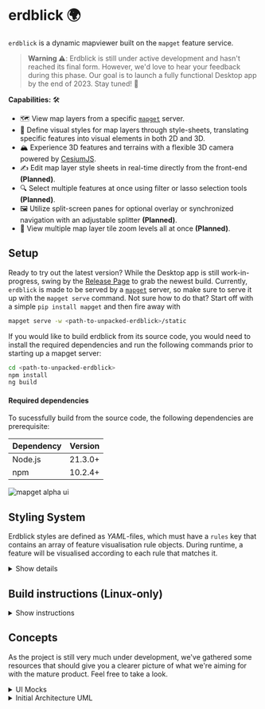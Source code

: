 # erdblick 🌍

`erdblick` is a dynamic mapviewer built on the `mapget` feature service.

> **Warning ⚠️**: Erdblick is still under active development and hasn't reached its final form. However, we'd love to hear your feedback during this phase. Our goal is to launch a fully functional Desktop app by the end of 2023. Stay tuned! 🚀

**Capabilities:** 🛠️

* 🗺️ View map layers from a specific [`mapget`](https://github.com/klebert-engineering/mapget) server.
* 🎨 Define visual styles for map layers through style-sheets, translating specific features into visual elements in both 2D and 3D.
* 🏔️ Experience 3D features and terrains with a flexible 3D camera powered by [CesiumJS](https://github.com/CesiumGS/cesium/).
* ✍️ Edit map layer style sheets in real-time directly from the front-end **(Planned)**.
* 🔍 Select multiple features at once using filter or lasso selection tools **(Planned)**.
* 🖼️ Utilize split-screen panes for optional overlay or synchronized navigation with an adjustable splitter **(Planned)**.
* 🔎 View multiple map layer tile zoom levels all at once **(Planned)**.

## Setup

Ready to try out the latest version? 
While the Desktop app is still work-in-progress, swing by the [Release Page](https://github.com/Klebert-Engineering/erdblick/releases) to grab the newest build. 
Currently, `erdblick` is made to be served by a [`mapget`](https://github.com/klebert-engineering/mapget) server, 
so make sure to serve it up with the `mapget serve` command. 
Not sure how to do that? Start off with a simple `pip install mapget` and then fire away with 
```bash
mapget serve -w <path-to-unpacked-erdblick>/static
```

If you would like to build erdblick from its source code, you would need to install the required dependencies 
and run the following commands prior to starting up a mapget server:
```bash
cd <path-to-unpacked-erdblick>
npm install
ng build
```

#### Required dependencies

To sucessfully build from the source code, the following dependencies are prerequisite:

| Dependency | Version |
|------------|---------|
| Node.js    | 21.3.0+ |
| npm        | 10.2.4+ |

![mapget alpha ui](./docs/erdblick-alpha.png)

## Styling System

Erdblick styles are defined as *YAML*-files, which must have a `rules` key that contains an array of
feature visualisation rule objects. During runtime, a feature will be visualised according to each
rule that matches it.

<details>
<summary>Show details</summary>

> **Note ⚠️:** While the mature product envisions a rich UI with the ability
> to edit and toggle multiple style sheets, the current alpha version loads
> its style sheet from the hard-coded path [static/styles/demo-style.yaml](static/styles/demo-style.yaml).

Each rule within the YAML `rules` array can have the following fields. Any field marked with __`*`__ is optional:

| Field                 | Description                                                                                          | Type                                                       | Example Value        |
|-----------------------|------------------------------------------------------------------------------------------------------|------------------------------------------------------------|----------------------|
| `geometry`            | List of feature geometry type(s) the rule applies to.                                                | At least one of `"point"`,`"mesh"`, `"line"`, `"polygon"`. | `["point", "mesh"]`  |
| `type`__*__           | A regular expression to match against a feature type.                                                | String                                                     | `"Lane\|Boundary"`   |
| `filter`__*__         | A [simfil](https://github.com/klebert-engineering/simfil) filter expression.                         | String                                                     | `*roadClass == 4`    |
| `color`__*__          | A hexadecimal color code or [CSS color name](https://www.w3.org/wiki/CSS/Properties/color/keywords). | String                                                     | `"#FF5733"`, `red`   |
| `opacity`__*__        | A float value between 0 and 1 indicating the opacity.                                                | Float                                                      | `0.8`                |
| `width`__*__          | Specifies the line width or point diameter (default in pixels).                                      | Float                                                      | `4.5`                |
| `flat`__*__           | Clamps the feature to the ground (Does not work for meshes).                                         | Boolean                                                    | `true`, `false`      |
| `outline-color`__*__  | Point outline color.                                                                                 | String                                                     | `green`, `#fff`      |
| `outline-width`__*__  | Point outline width in px.                                                                           | Float                                                      | `3.6`                |
| `near-far-scale`__*__ | For points, indicate (`near-alt-meters`, `near-scale`, `far-alt-meters`, `far-scale`).               | Array of four Floats.                                      | `[1.5e2,10,8.0e6,0]` |
| `first-of`__*__       | Mark a rule as a parent of a fallback rule list. See description below.                              | Array of Rule objects.                                     | See example below.   |

**About `first-of`:**

Normally, all style rules from a style sheet are naively applied to all matching features.
However, usually, it will be sufficient if only the first matching rule from a list
is applied. This allows a simple fallback rule at the bottom of the list. For this purpose,
the `first-of` style rule field exists. It may be applied as follows:

```yaml
rules:
- type: Road
  first-of:
    - (subrule-1...)
    - (subrule-2...)
    - (subrule-n)
```

Note, that all attributes except for `type`, `filter` and `first-of` are propagated
from the parent rule to the subrules. For example, a parent rule `color` will be applied
to the child, unless the child overrides the color. It is explicitly allowed
that sub-rules may have sub-rules themselves.

**A brief example:**

```yaml
rules:
  - geometry:
      - point
      - mesh
    type: "Landmark"
    filter: "properties.someProperty == someValue"
    color: "#FF5733"
    opacity: 0.8
    width: 4.5
  - geometry:
      - line
      - polygon
    type: "Boundary"
    color: "#33FF57"
```

</details>

## Build instructions (Linux-only)

<details>
<summary>Show instructions</summary>

Run the setup script once to pull Emscripten SDK:

```bash
./ci/00_linux_setup.bash
```

To build the project, run:

```bash
./ci/10_linux_build.bash
```

To rebuild the project (skipping checkouts and CMake initialization), run:

```bash
./ci/20_linux_rebuild.bash
```

You can also build the `erdblick-core` library with a standard C++ compiler
in an IDE of your choice. This is also useful to run the unit-tests.

</details>

## Concepts

As the project is still very much under development, we've gathered
some resources that should give you a clearer picture of what we're aiming
for with the mature product. Feel free to take a look.

<details>
<summary>UI Mocks</summary>

You'll find a series of mockups showcasing our proposed user interface in various scenarios.
Keep an eye out for notes within the images - they provide extra insight into specific features.

#### Overview

![overview](docs/erdblick_ui_overview.svg)

#### Search Bar

![search](docs/erdblick_ui_search.svg)

#### Selection View

![selection-view](docs/erdblick_ui_sel.svg)

#### Split View

![split-view](docs/erdblick_ui_split.svg)

</details>

<details>
<summary>Initial Architecture UML</summary>

### Architecture

Second is a UML diagram giving you an overview of our emerging architecture.
Look out for comments within the diagram - they're there to give you a bit more
context on how the parts fit together.

![arch](docs/erdblick_uml.svg)

Keep in mind, that these concepts are always up for changing.

</details>